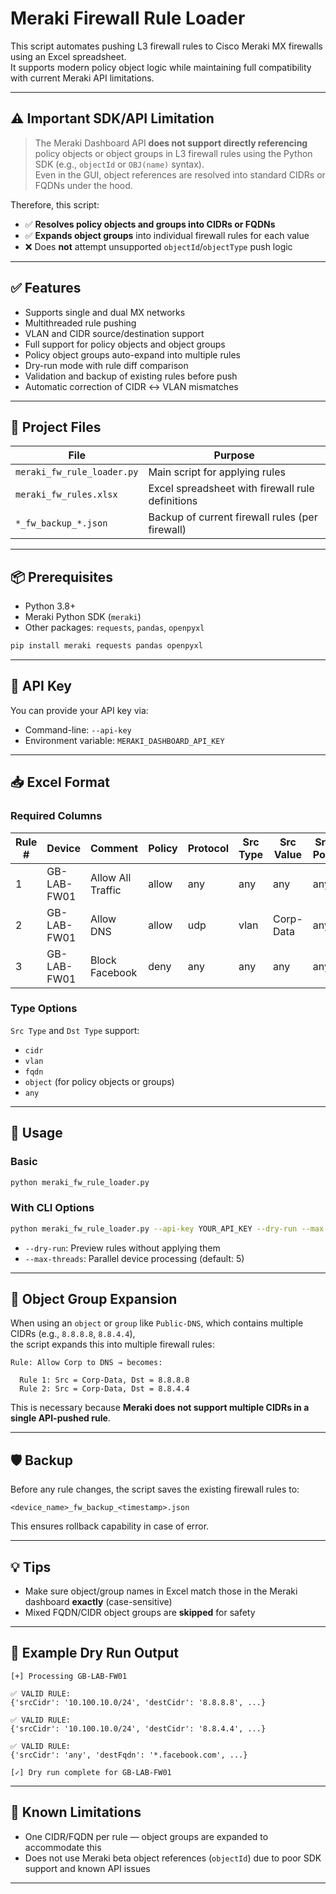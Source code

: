 # Meraki Firewall Rule Loader

This script automates pushing L3 firewall rules to Cisco Meraki MX firewalls using an Excel spreadsheet.  
It supports modern policy object logic while maintaining full compatibility with current Meraki API limitations.

---

## ⚠️ Important SDK/API Limitation

> The Meraki Dashboard API **does not support directly referencing** policy objects or object groups in L3 firewall rules using the Python SDK (e.g., `objectId` or `OBJ(name)` syntax).  
> Even in the GUI, object references are resolved into standard CIDRs or FQDNs under the hood.

Therefore, this script:
- ✅ **Resolves policy objects and groups into CIDRs or FQDNs**
- ✅ **Expands object groups** into individual firewall rules for each value
- ❌ Does **not** attempt unsupported `objectId`/`objectType` push logic

---

## ✅ Features

- Supports single and dual MX networks
- Multithreaded rule pushing
- VLAN and CIDR source/destination support
- Full support for policy objects and object groups
- Policy object groups auto-expand into multiple rules
- Dry-run mode with rule diff comparison
- Validation and backup of existing rules before push
- Automatic correction of CIDR ↔ VLAN mismatches

---

## 📁 Project Files

| File                     | Purpose                                           |
|--------------------------|---------------------------------------------------|
| `meraki_fw_rule_loader.py` | Main script for applying rules                    |
| `meraki_fw_rules.xlsx`   | Excel spreadsheet with firewall rule definitions  |
| `*_fw_backup_*.json`     | Backup of current firewall rules (per firewall)   |

---

## 📦 Prerequisites

- Python 3.8+
- Meraki Python SDK (`meraki`)
- Other packages: `requests`, `pandas`, `openpyxl`

```bash
pip install meraki requests pandas openpyxl
```

---

## 🔐 API Key

You can provide your API key via:

- Command-line: `--api-key`
- Environment variable: `MERAKI_DASHBOARD_API_KEY`

---

## 📥 Excel Format

### Required Columns

| Rule # | Device       | Comment            | Policy | Protocol | Src Type | Src Value        | Src Port | Dst Type | Dst Value       | Dst Port |
|--------|--------------|--------------------|--------|----------|----------|------------------|----------|----------|-----------------|----------|
| 1      | GB-LAB-FW01  | Allow All Traffic  | allow  | any      | any      | any              | any      | any      | any             | any      |
| 2      | GB-LAB-FW01  | Allow DNS          | allow  | udp      | vlan     | Corp-Data        | any      | object   | Public-DNS      | 53       |
| 3      | GB-LAB-FW01  | Block Facebook     | deny   | any      | any      | any              | any      | fqdn     | *.facebook.com  | any      |

### Type Options

`Src Type` and `Dst Type` support:

- `cidr`
- `vlan`
- `fqdn`
- `object` (for policy objects or groups)
- `any`

---

## 🚀 Usage

### Basic

```bash
python meraki_fw_rule_loader.py
```

### With CLI Options

```bash
python meraki_fw_rule_loader.py --api-key YOUR_API_KEY --dry-run --max-threads 10
```

- `--dry-run`: Preview rules without applying them
- `--max-threads`: Parallel device processing (default: 5)

---

## 🔁 Object Group Expansion

When using an `object` or `group` like `Public-DNS`, which contains multiple CIDRs (e.g., `8.8.8.8`, `8.8.4.4`),  
the script expands this into multiple firewall rules:

```
Rule: Allow Corp to DNS → becomes:

  Rule 1: Src = Corp-Data, Dst = 8.8.8.8
  Rule 2: Src = Corp-Data, Dst = 8.8.4.4
```

This is necessary because **Meraki does not support multiple CIDRs in a single API-pushed rule**.

---

## 🛡️ Backup

Before any rule changes, the script saves the existing firewall rules to:

```
<device_name>_fw_backup_<timestamp>.json
```

This ensures rollback capability in case of error.

---

## 💡 Tips

- Make sure object/group names in Excel match those in the Meraki dashboard **exactly** (case-sensitive)
- Mixed FQDN/CIDR object groups are **skipped** for safety

---

## 📝 Example Dry Run Output

```text
[+] Processing GB-LAB-FW01

✅ VALID RULE:
{'srcCidr': '10.100.10.0/24', 'destCidr': '8.8.8.8', ...}

✅ VALID RULE:
{'srcCidr': '10.100.10.0/24', 'destCidr': '8.8.4.4', ...}

✅ VALID RULE:
{'srcCidr': 'any', 'destFqdn': '*.facebook.com', ...}

[✓] Dry run complete for GB-LAB-FW01
```

---

## 🧠 Known Limitations

- One CIDR/FQDN per rule — object groups are expanded to accommodate this
- Does not use Meraki beta object references (`objectId`) due to poor SDK support and known API issues

---
